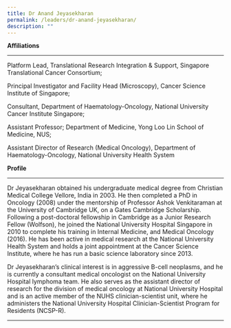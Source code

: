 ```yaml
---
title: Dr Anand Jeyasekharan
permalink: /leaders/dr-anand-jeyasekharan/
description: ""
---
```

**Affiliations** 

* * *

Platform Lead, Translational Research Integration & Support, Singapore Translational Cancer Consortium; 

Principal Investigator and Facility Head (Microscopy), Cancer Science Institute of Singapore; 

Consultant, Department of Haematology-Oncology, National University Cancer Institute Singapore; 

Assistant Professor; Department of Medicine, Yong Loo Lin School of Medicine, NUS; 

Assistant Director of Research (Medical Oncology), Department of Haematology-Oncology, National University Health System 

**Profile** 

* * *

Dr Jeyasekharan obtained his undergraduate medical degree from Christian Medical College Vellore, India in 2003. He then completed a PhD in Oncology (2008) under the mentorship of Professor Ashok Venkitaraman at the University of Cambridge UK, on a Gates Cambridge Scholarship. Following a post-doctoral fellowship in Cambridge as a Junior Research Fellow (Wolfson), he joined the National University Hospital Singapore in 2010 to complete his training in Internal Medicine, and Medical Oncology (2016). He has been active in medical research at the National University Health System and holds a joint appointment at the Cancer Science Institute, where he has run a basic science laboratory since 2013. 

Dr Jeyasekharan’s clinical interest is in aggressive B-cell neoplasms, and he is currently a consultant medical oncologist on the National University Hospital lymphoma team. He also serves as the assistant director of research for the division of medical oncology at National University Hospital and is an active member of the NUHS clinician-scientist unit, where he administers the National University Hospital Clinician-Scientist Program for Residents (NCSP-R). 

* * *
